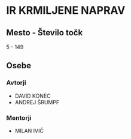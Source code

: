 # IR KRMILJENE NAPRAV
## Mesto - Število točk
5 - 149
## Osebe
### Avtorji
 * DAVID KONEC
 * ANDREJ ŠRUMPF
### Mentorji
 * MILAN IVIČ